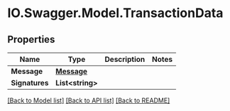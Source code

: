 # IO.Swagger.Model.TransactionData
## Properties

Name | Type | Description | Notes
------------ | ------------- | ------------- | -------------
**Message** | [**Message**](Message.md) |  | 
**Signatures** | **List&lt;string&gt;** |  | 

[[Back to Model list]](../README.md#documentation-for-models) [[Back to API list]](../README.md#documentation-for-api-endpoints) [[Back to README]](../README.md)

